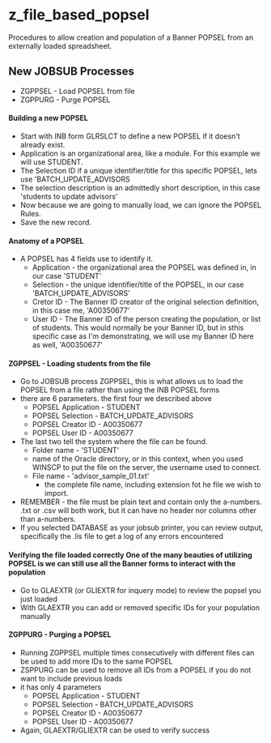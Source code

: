 # z_file_based_popsel
Procedures to allow creation and population of a Banner POPSEL from an externally loaded spreadsheet.

## New JOBSUB Processes

- ZGPPSEL - Load POPSEL from file
- ZGPPURG - Purge POPSEL

#### Building a new POPSEL

- Start with INB form GLRSLCT to define a new POPSEL if it doesn't already exist.
- Application is an organizational area, like a module. For this example we will use STUDENT.
- The Selection ID if a unique identifier/title for this specific POPSEL, lets use 'BATCH_UPDATE_ADVISORS
- The selection description is an admittedly short description, in this case 'students to update advisors'
- Now because we are going to manually load, we can ignore the POPSEL Rules.
- Save the new record.

#### Anatomy of a POPSEL

- A POPSEL has 4 fields use to identify it.
  - Application - the organizational area the POPSEL was defined in, in our case 'STUDENT'
  - Selection - the unique identifier/title of the POPSEL, in our case 'BATCH_UPDATE_ADVISORS'
  - Cretor ID - The Banner ID creator of the original selection definition, in this case me, 'A00350677'
  - User ID - The Banner ID of the person creating the population, or list of students. This would normally be your Banner ID, but in sthis specific case as I'm demonstrating, we will use my Banner ID here as well, 'A00350677'

#### ZGPPSEL - Loading students from the file

- Go to JOBSUB process ZGPPSEL, this is what allows us to load the POPSEL from a file rather than using the INB POPSEL forms
- there are 6 parameters. the first four we described above
  - POPSEL Application - STUDENT
  - POPSEL Selection - BATCH_UPDATE_ADVISORS
  - POPSEL Creator ID - A00350677
  - POPSEL User ID - A00350677
- The last two tell the system where the file can be found.
  - Folder name - 'STUDENT'
  - name of the Oracle directory, or in this context, when you used WINSCP to put the file on the server, the username used to connect.
  - File name - 'advisor_sample_01.txt'
    - the complete file name, including extension fot he file we wish to import.
- REMEMBER - the file must be plain text and contain only the a-numbers. .txt or .csv will both work, but it can have no header nor columns other than a-numbers.
- If you selected DATABASE as your jobsub printer, you can review output, specifically the .lis file to get a log of any errors encountered

#### Verifying the file loaded correctly One of the many beauties of utilizing POPSEL is we can still use all the Banner forms to interact with the population

- Go to GLAEXTR (or GLIEXTR for inquery mode) to review the popsel you just loaded
- With GLAEXTR you can add or removed specific IDs for your population manually

#### ZGPPURG - Purging a POPSEL

- Running ZGPPSEL multiple times consecutively with different files can be used to add more IDs to the same POPSEL
- ZSPPURG can be used to remove all IDs from a POPSEL if you do not want to include previous loads
- it has only 4 parameters
  - POPSEL Application - STUDENT
  - POPSEL Selection - BATCH_UPDATE_ADVISORS
  - POPSEL Creator ID - A00350677
  - POPSEL User ID - A00350677
- Again, GLAEXTR/GLIEXTR can be used to verify success
